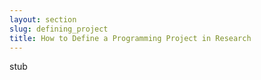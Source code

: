 ```yaml
---
layout: section
slug: defining_project
title: How to Define a Programming Project in Research
---
```

stub
